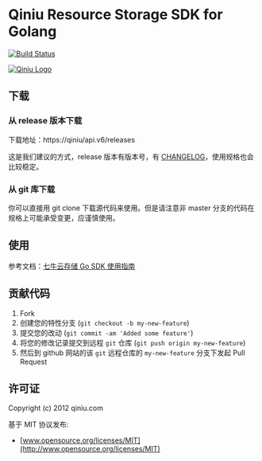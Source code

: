 Qiniu Resource Storage SDK for Golang
===

[![Build Status](https://api.travis-ci.org/qiniu/api.v6.png?branch=master)](https://travis-ci.org/qiniu/api.v6)  

[![Qiniu Logo](http://qiniutek.com/images/logo-2.png)](http://qiniu.com/)

## 下载

### 从 release 版本下载

下载地址：https://qiniu/api.v6/releases

这是我们建议的方式，release 版本有版本号，有 [CHANGELOG](https://qiniu/api.v6/blob/develop/CHANGELOG.md)，使用规格也会比较稳定。

### 从 git 库下载

你可以直接用 git clone 下载源代码来使用。但是请注意非 master 分支的代码在规格上可能承受变更，应谨慎使用。


## 使用

参考文档：[七牛云存储 Go SDK 使用指南](https://qiniu/api.v6/tree/develop/docs)

## 贡献代码

1. Fork
2. 创建您的特性分支 (`git checkout -b my-new-feature`)
3. 提交您的改动 (`git commit -am 'Added some feature'`)
4. 将您的修改记录提交到远程 `git` 仓库 (`git push origin my-new-feature`)
5. 然后到 github 网站的该 `git` 远程仓库的 `my-new-feature` 分支下发起 Pull Request

## 许可证

Copyright (c) 2012 qiniu.com

基于 MIT 协议发布:

* [www.opensource.org/licenses/MIT](http://www.opensource.org/licenses/MIT)
